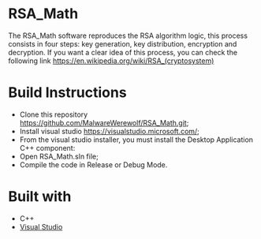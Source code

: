 # RSA_Math
The RSA_Math software reproduces the RSA algorithm logic, this process consists in four steps: key generation, key distribution, encryption and decryption. If you want a clear idea of this process, you can check the following link https://en.wikipedia.org/wiki/RSA_(cryptosystem)

# Build Instructions

* Clone this repository https://github.com/MalwareWerewolf/RSA_Math.git;
* Install visual studio https://visualstudio.microsoft.com/;
* From the visual studio installer, you must install the Desktop Application C++ component:
* Open RSA_Math.sln file;
* Compile the code in Release or Debug Mode.

# Built with
* C++
* [Visual Studio](https://visualstudio.microsoft.com/)
